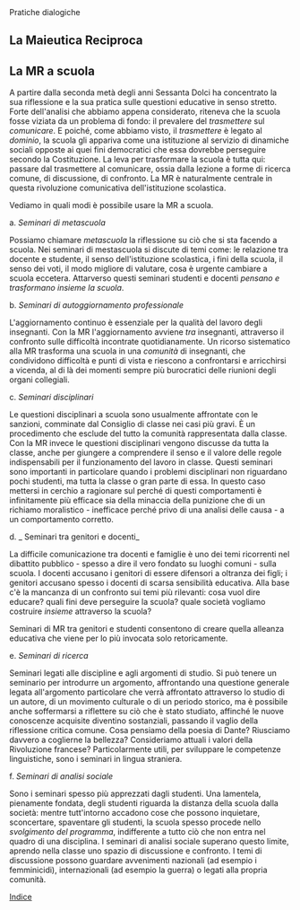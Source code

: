 <link rel="stylesheet" href="https://antonio-vigilante.github.io/filosofia/assets/style.css">

<div class="button green">
Pratiche dialogiche
</div>


## La Maieutica Reciproca

## La MR a scuola

A partire dalla seconda metà degli anni Sessanta Dolci ha concentrato la sua riflessione e la sua pratica sulle questioni educative in senso stretto. Forte dell'analisi che abbiamo appena considerato, riteneva che la scuola fosse viziata da un problema di fondo: il prevalere del _trasmettere_ sul _comunicare_. E poiché, come abbiamo visto, il _trasmettere_ è legato al _dominio_, la scuola gli appariva come una istituzione al servizio di dinamiche sociali opposte ai quei fini democratici che essa dovrebbe perseguire secondo la Costituzione. La leva per trasformare la scuola è tutta qui: passare dal trasmettere al comunicare, ossia dalla lezione a forme di ricerca comune, di discussione, di confronto. La MR è naturalmente centrale in questa rivoluzione comunicativa dell'istituzione scolastica.

Vediamo in quali modi è possibile usare la MR a scuola.

a. _Seminari di metascuola_

Possiamo chiamare _metascuola_ la riflessione su ciò che si sta facendo a scuola. Nei seminari di mestascuola si discute di temi come: le relazione tra docente e studente, il senso dell'istituzione scolastica, i fini della scuola, il senso dei voti, il modo migliore di valutare, cosa è urgente cambiare a scuola eccetera. Attarverso questi seminari studenti e docenti _pensano e trasformano insieme la scuola_.

b. _Seminari di autoggiornamento professionale_

L'aggiornamento continuo è essenziale per la qualità del lavoro degli insegnanti. Con la MR l'aggiornamento avviene _tra_ insegnanti, attraverso il confronto sulle difficoltà incontrate quotidianamente. Un ricorso sistematico alla MR trasforma una scuola in una _comunità_ di insegnanti, che condividono difficoltà e punti di vista e riescono a confrontarsi e arricchirsi a vicenda, al di là dei momenti sempre più burocratici delle riunioni degli organi collegiali.

c. _Seminari disciplinari_

Le questioni disciplinari a scuola sono usualmente affrontate con le sanzioni, comminate dal Consiglio di classe nei casi più gravi. È un procedimento che esclude del tutto la comunità rappresentata dalla classe. Con la MR invece le questioni disciplinari vengono discusse da tutta la classe, anche per giungere a comprendere il senso e il valore delle regole indispensabili per il funzionamento del lavoro in classe. Questi seminari sono importanti in particolare quando i problemi disciplinari non riguardano pochi studenti, ma tutta la classe o gran parte di essa. In questo caso mettersi in cerchio a ragionare sul perché di questi comportamenti è infinitamente più efficace sia della minaccia della punizione che di un richiamo moralistico - inefficace perché privo di una analisi delle causa - a un comportamento corretto.

d. _ Seminari tra genitori e docenti_

La difficile comunicazione tra docenti e famiglie è uno dei temi ricorrenti nel dibattito pubblico - spesso a dire il vero fondato su luoghi comuni - sulla scuola. I docenti accusano i genitori di essere difensori a oltranza dei figli; i genitori accusano spesso i docenti di scarsa sensibilità educativa. Alla base c'è la mancanza di un confronto sui temi più rilevanti: cosa vuol dire educare? quali fini deve perseguire la scuola? quale società vogliamo costruire _insieme_ attraverso la scuola?

Seminari di MR tra genitori e studenti consentono di creare quella alleanza educativa che viene per lo più invocata solo retoricamente.

e. _Seminari di ricerca_

Seminari legati alle discipline e agli argomenti di studio. Si può tenere un seminario per introdurre un argomento, affrontando una questione generale legata all'argomento particolare che verrà affrontato attraverso lo studio di un autore, di un movimento culturale o di un periodo storico, ma è possibile anche soffermarsi a riflettere su ciò che è stato studiato, affinché le nuove conoscenze acquisite diventino sostanziali, passando il vaglio della riflessione critica comune. Cosa pensiamo della poesia di Dante? Riusciamo davvero a coglierne la bellezza? Consideriamo attuali i valori della Rivoluzione francese? Particolarmente utili, per sviluppare le competenze linguistiche, sono i seminari in lingua straniera.

f. _Seminari di analisi sociale_

Sono i seminari spesso più apprezzati dagli studenti. Una lamentela, pienamente fondata, degli studenti riguarda la distanza della scuola dalla società: mentre tutt'intorno accadono cose che possono inquietare, sconcertare, spaventare gli studenti, la scuola spesso procede nello _svolgimento del programma_, indifferente a tutto ciò che non entra nel quadro di una disciplina. I seminari di analisi sociale superano questo limite, aprendo nella classe uno spazio di discussione e confronto. I temi di discussione possono guardare avvenimenti nazionali (ad esempio i femminicidi), internazionali (ad esempio la guerra) o legati alla propria comunità. 

[Indice](index)

